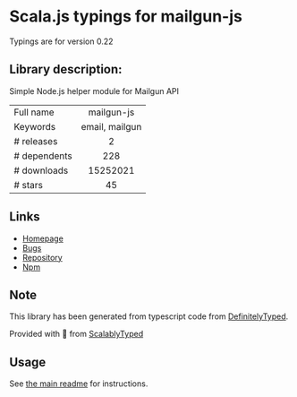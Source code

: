
# Scala.js typings for mailgun-js

Typings are for version 0.22

## Library description:
Simple Node.js helper module for Mailgun API

|                    |                 |
| ------------------ | :-------------: |
| Full name          | mailgun-js |
| Keywords           | email, mailgun |
| # releases         | 2 |
| # dependents       | 228 |
| # downloads        | 15252021 |
| # stars            | 45 |

## Links
- [Homepage](https://github.com/bojand/mailgun-js)
- [Bugs](http://github.com/bojand/mailgun-js/issues)
- [Repository](https://github.com/bojand/mailgun-js)
- [Npm](https://www.npmjs.com/package/mailgun-js)
    


## Note
This library has been generated from typescript code from [DefinitelyTyped](https://definitelytyped.org).

Provided with :purple_heart: from [ScalablyTyped](https://github.com/oyvindberg/ScalablyTyped)

## Usage
See [the main readme](../../readme.md) for instructions.


